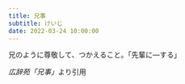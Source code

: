 ```yaml
---
title: 兄事
subtitle: けいじ
date: 2022-03-24 10:00:00
---
```


兄のように尊敬して、つかえること。「先輩に―する」

<cite>広辞苑「兄事」</cite>より引用